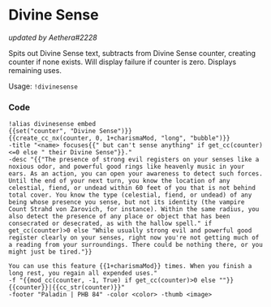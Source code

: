 # Divine Sense
*updated by Aethera#2228*

Spits out Divine Sense text, subtracts from Divine Sense counter, creating counter if none exists. Will display failure if counter is zero. Displays remaining uses.

Usage: `!divinesense`

### Code
```  
!alias divinesense embed
{{set("counter", "Divine Sense")}}
{{create_cc_nx(counter, 0, 1+charismaMod, "long", "bubble")}}
-title "<name> focuses{{" but can't sense anything" if get_cc(counter)<=0 else " their Divine Sense"}}."
-desc "{{"The presence of strong evil registers on your senses like a noxious odor, and powerful good rings like heavenly music in your ears. As an action, you can open your awareness to detect such forces. Until the end of your next turn, you know the location of any celestial, fiend, or undead within 60 feet of you that is not behind total cover. You know the type (celestial, fiend, or undead) of any being whose presence you sense, but not its identity (the vampire Count Strahd von Zarovich, for instance). Within the same radius, you also detect the presence of any place or object that has been consecrated or desecrated, as with the hallow spell." if get_cc(counter)>0 else "While usually strong evil and powerful good register clearly on your senses, right now you're not getting much of a reading from your surroundings. There could be nothing there, or you might just be tired."}}

You can use this feature {{1+charismaMod}} times. When you finish a long rest, you regain all expended uses."
-f "{{mod_cc(counter, -1, True) if get_cc(counter)>0 else ""}}{{counter}}|{{cc_str(counter)}}"
-footer "Paladin | PHB 84" -color <color> -thumb <image>
```

